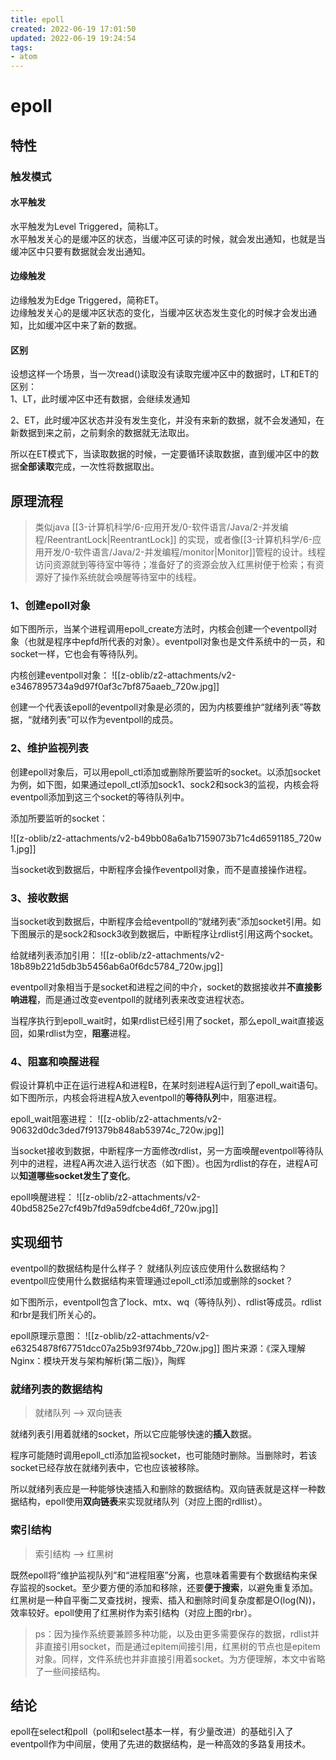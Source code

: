 ```yaml
---
title: epoll
created: 2022-06-19 17:01:50
updated: 2022-06-19 19:24:54
tags: 
- atom
---
```

# epoll

## 特性

### 触发模式

#### 水平触发

水平触发为Level Triggered，简称LT。  
水平触发关心的是缓冲区的状态，当缓冲区可读的时候，就会发出通知，也就是当缓冲区中只要有数据就会发出通知。

#### 边缘触发

边缘触发为Edge Triggered，简称ET。  
边缘触发关心的是缓冲区状态的变化，当缓冲区状态发生变化的时候才会发出通知，比如缓冲区中来了新的数据。

#### 区别

设想这样一个场景，当一次read()读取没有读取完缓冲区中的数据时，LT和ET的区别：  
1、LT，此时缓冲区中还有数据，会继续发通知

2、ET，此时缓冲区状态并没有发生变化，并没有来新的数据，就不会发通知，在新数据到来之前，之前剩余的数据就无法取出。

所以在ET模式下，当读取数据的时候，一定要循环读取数据，直到缓冲区中的数据**全部读取**完成，一次性将数据取出。


## 原理流程

> 类似java [[3-计算机科学/6-应用开发/0-软件语言/Java/2-并发编程/ReentrantLock|ReentrantLock]] 的实现，或者像[[3-计算机科学/6-应用开发/0-软件语言/Java/2-并发编程/monitor|Monitor]]管程的设计。线程访问资源就到等待室中等待；准备好了的资源会放入红黑树便于检索；有资源好了操作系统就会唤醒等待室中的线程。

### 1、创建epoll对象

如下图所示，当某个进程调用epoll_create方法时，内核会创建一个eventpoll对象（也就是程序中epfd所代表的对象）。eventpoll对象也是文件系统中的一员，和socket一样，它也会有等待队列。

内核创建eventpoll对象：
![[z-oblib/z2-attachments/v2-e3467895734a9d97f0af3c7bf875aaeb_720w.jpg]]

创建一个代表该epoll的eventpoll对象是必须的，因为内核要维护“就绪列表”等数据，“就绪列表”可以作为eventpoll的成员。

### 2、维护监视列表

创建epoll对象后，可以用epoll_ctl添加或删除所要监听的socket。以添加socket为例，如下图，如果通过epoll_ctl添加sock1、sock2和sock3的监视，内核会将eventpoll添加到这三个socket的等待队列中。

添加所要监听的socket：

![[z-oblib/z2-attachments/v2-b49bb08a6a1b7159073b71c4d6591185_720w 1.jpg]]

当socket收到数据后，中断程序会操作eventpoll对象，而不是直接操作进程。

### 3、接收数据

当socket收到数据后，中断程序会给eventpoll的“就绪列表”添加socket引用。如下图展示的是sock2和sock3收到数据后，中断程序让rdlist引用这两个socket。

给就绪列表添加引用：
![[z-oblib/z2-attachments/v2-18b89b221d5db3b5456ab6a0f6dc5784_720w.jpg]]

eventpoll对象相当于是socket和进程之间的中介，socket的数据接收并**不直接影响进程**，而是通过改变eventpoll的就绪列表来改变进程状态。

当程序执行到epoll_wait时，如果rdlist已经引用了socket，那么epoll_wait直接返回，如果rdlist为空，**阻塞**进程。

### 4、阻塞和唤醒进程

假设计算机中正在运行进程A和进程B，在某时刻进程A运行到了epoll_wait语句。如下图所示，内核会将进程A放入eventpoll的**等待队列**中，阻塞进程。

epoll_wait阻塞进程：
![[z-oblib/z2-attachments/v2-90632d0dc3ded7f91379b848ab53974c_720w.jpg]]

当socket接收到数据，中断程序一方面修改rdlist，另一方面唤醒eventpoll等待队列中的进程，进程A再次进入运行状态（如下图）。也因为rdlist的存在，进程A可以**知道哪些socket发生了变化**。

epoll唤醒进程：
![[z-oblib/z2-attachments/v2-40bd5825e27cf49b7fd9a59dfcbe4d6f_720w.jpg]]

## 实现细节

eventpoll的数据结构是什么样子？
就绪队列应该应使用什么数据结构？
eventpoll应使用什么数据结构来管理通过epoll_ctl添加或删除的socket？

如下图所示，eventpoll包含了lock、mtx、wq（等待队列）、rdlist等成员。rdlist和rbr是我们所关心的。

epoll原理示意图：
![[z-oblib/z2-attachments/v2-e63254878f67751dcc07a25b93f974bb_720w.jpg]]
图片来源：《深入理解Nginx：模块开发与架构解析(第二版)》，陶辉

### 就绪列表的数据结构

> 就绪队列 --> 双向链表

就绪列表引用着就绪的socket，所以它应能够快速的**插入**数据。

程序可能随时调用epoll_ctl添加监视socket，也可能随时删除。当删除时，若该socket已经存放在就绪列表中，它也应该被移除。

所以就绪列表应是一种能够快速插入和删除的数据结构。双向链表就是这样一种数据结构，epoll使用**双向链表**来实现就绪队列（对应上图的rdllist）。

### 索引结构

> 索引结构 --> 红黑树

既然epoll将“维护监视队列”和“进程阻塞”分离，也意味着需要有个数据结构来保存监视的socket。至少要方便的添加和移除，还要**便于搜索**，以避免重复添加。红黑树是一种自平衡二叉查找树，搜索、插入和删除时间复杂度都是O(log(N))，效率较好。epoll使用了红黑树作为索引结构（对应上图的rbr）。

> ps：因为操作系统要兼顾多种功能，以及由更多需要保存的数据，rdlist并非直接引用socket，而是通过epitem间接引用，红黑树的节点也是epitem对象。同样，文件系统也并非直接引用着socket。为方便理解，本文中省略了一些间接结构。

## 结论

epoll在select和poll（poll和select基本一样，有少量改进）的基础引入了eventpoll作为中间层，使用了先进的数据结构，是一种高效的多路复用技术。

